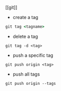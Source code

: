 [[git]]

- create  a tag

```cmd
git tag <tagname>
```

- delete a tag
```
git tag -d <tag>
```

- push a specific tag
```
git push origin <tag>
```

- push all tags
```
git push origin --tags
```






